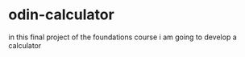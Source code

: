 # odin-calculator
in this final project of the foundations course i am going to develop a calculator

